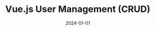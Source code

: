 ---
title: "Vue.js User Management (CRUD)"
date: 2024-01-01
draft: false
description: "Vue.js and Ajax front-end interacting with PHP REST API, demonstrating CRUD operations."
tags: ["Vue.js", "Ajax", "API"]
repository: "https://bitbucket.org/obidonald/vue-user-management-crud/src/main/"
number: 5
images:
  - src: "/images/vue-crud/vue.jpg"
    alt: "Vue.js User Management Portfolio"
  - src: "/images/vue-crud/landing.jpg"
    alt: "Vue.js User Management Interface"
  - src: "/images/vue-crud/create.png"
    alt: "Vue.js Create modal"
  - src: "/images/vue-crud/delete.png"
    alt: "Vue.js Delete modal"
  - src: "/images/vue-crud/edit.png"
    alt: "Vue.js Edit modal"
---